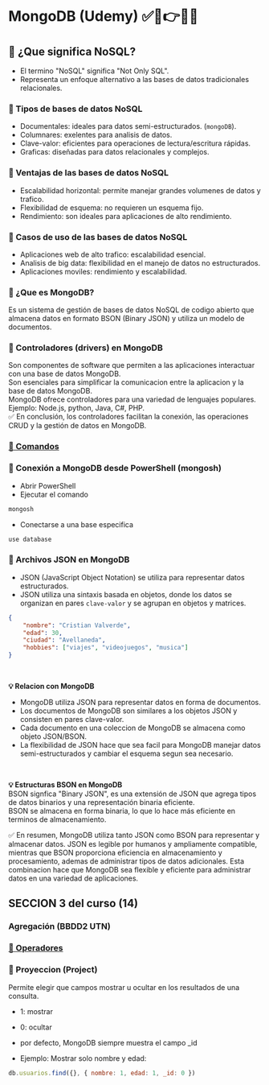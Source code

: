 # MongoDB (Udemy) ✅📍👉💡📢

## 📌 ¿Que significa NoSQL?

* El termino "NoSQL" significa "Not Only SQL".
* Representa un enfoque alternativo a las bases de datos tradicionales relacionales.

### 📍 Tipos de bases de datos NoSQL

* Documentales: ideales para datos semi-estructurados. (`mongoDB`).
* Columnares: exelentes para analisis de datos.
* Clave-valor: eficientes para operaciones de lectura/escritura rápidas.
* Graficas: diseñadas para datos relacionales y complejos.

### 📍 Ventajas de las bases de datos NoSQL

* Escalabilidad horizontal: permite manejar grandes volumenes de datos y trafico.
* Flexibilidad de esquema: no requieren un esquema fijo.
* Rendimiento: son ideales para aplicaciones de alto rendimiento.


### 📍 Casos de uso de las bases de datos NoSQL

* Aplicaciones web de alto trafico: escalabilidad esencial.
* Analisis de big data: flexibilidad en el manejo de datos no estructurados.
* Aplicaciones moviles: rendimiento y escalabilidad.

### 📍 ¿Que es MongoDB?
Es un sistema de gestión de bases de datos NoSQL de codigo abierto que almacena datos en formato BSON (Binary JSON) y utiliza un modelo de documentos.

### 📍 Controladores (drivers) en MongoDB
Son componentes de software que permiten a las aplicaciones interactuar con una base de datos MongoDB. <br>
Son esenciales para simplificar la comunicacion entre la aplicacion y la base de datos MongoDB. <br>
MongoDB ofrece controladores para una variedad de lenguajes populares. Ejemplo: Node.js, python, Java, C#, PHP. <br>
✅ En conclusión, los controladores facilitan la conexión, las operaciones CRUD y la gestión de datos en MongoDB. <br>

### [📍 Comandos](comandos.md)

### 📍 Conexión a MongoDB desde PowerShell (mongosh)

* Abrir PowerShell
* Ejecutar el comando
```bash
mongosh
```
* Conectarse a una base especifica
```bash
use database
```

### 📍 Archivos JSON en MongoDB

* JSON (JavaScript Object Notation) se utiliza para representar datos estructurados.
* JSON utiliza una sintaxis basada en objetos, donde los datos se organizan en pares `clave-valor` y se agrupan en objetos y matrices. <br>

```json
{
    "nombre": "Cristian Valverde",
    "edad": 30,
    "ciudad": "Avellaneda",
    "hobbies": ["viajes", "videojuegos", "musica"]
}
```

<br>

**💡 Relacion con MongoDB** <br>

* MongoDB utiliza JSON para representar datos en forma de documentos.
* Los documentos de MongoDB son similares a los objetos JSON y consisten en pares clave-valor.
* Cada documento en una coleccion de MongoDB se almacena como objeto JSON/BSON.
* La flexibilidad de JSON hace que sea facil para MongoDB manejar datos semi-estructurados y cambiar el esquema segun sea necesario.

<br>

**💡 Estructuras BSON en MongoDB** <br>
BSON signfica "Binary JSON", es una extensión de JSON que agrega tipos de datos binarios y una representación binaria eficiente. <br>
BSON se almacena en forma binaria, lo que lo hace más eficiente en terminos de almacenamiento. <br>

✅ En resumen, MongoDB utiliza tanto JSON como BSON para representar y almacenar datos. JSON es legible por humanos y ampliamente compatible, mientras que BSON proporciona eficiencia en almacenamiento y procesamiento, ademas de administrar tipos de datos adicionales. Esta combinacion hace que MongoDB sea flexible y eficiente para administrar datos en una variedad de aplicaciones. <br>


## SECCION 3 del curso (14)

### Agregación (BBDD2 UTN)

### [📍 Operadores](operadores.md)

### 📍 Proyeccion (Project)

Permite elegir que campos mostrar u ocultar en los resultados de una consulta.
* 1: mostrar
* 0: ocultar
* por defecto, MongoDB siempre muestra el campo _id

* Ejemplo: Mostrar solo nombre y edad:
```javascript
db.usuarios.find({}, { nombre: 1, edad: 1, _id: 0 })
```